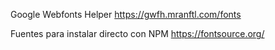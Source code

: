 
Google Webfonts Helper
https://gwfh.mranftl.com/fonts


Fuentes para instalar directo con NPM
https://fontsource.org/